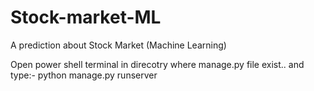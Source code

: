 # Stock-market-ML
A prediction about Stock Market (Machine Learning)

Open power shell terminal in direcotry where manage.py file exist.. and type:- python manage.py runserver
